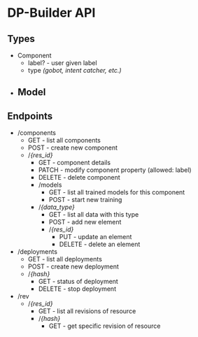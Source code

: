# DP-Builder API

## Types

 - Component
	 - label? - user given label
	 - type *(gobot, intent catcher, etc.)*
 - Model
	 - 

## Endpoints

 - /components
	 - GET - list all components
	 - POST - create new component
	 - /*{res_id}*
		 - GET - component details
		 - PATCH - modify component property (allowed: label)
		 - DELETE - delete component
		 - /models
			 - GET - list all trained models for this component
			 - POST - start new training
		 - /*{data_type}*
			 - GET - list all data with this type
			 - POST - add new element
			 - /*{res_id}*
				 - PUT - update an element
				 - DELETE - delete an element
 - /deployments
	 - GET - list all deployments
	 - POST - create new deployment
	 - /*{hash}*
		 - GET - status of deployment
		 - DELETE - stop deployment
 - /rev
	 - /*{res_id}*
		 - GET - list all revisions of resource
		 - /*{hash}*
			 - GET - get specific revision of resource

